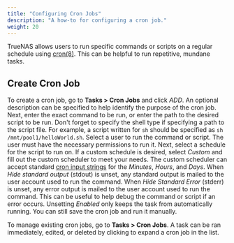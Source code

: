 ```yaml
---
title: "Configuring Cron Jobs"
description: "A how-to for configuring a cron job."
weight: 20
---
```


TrueNAS allows users to run specific commands or scripts on a regular schedule
using [cron(8)](https://man.openbsd.org/cron.8 "Cron Man Page"). This can be
helpful to run repetitive, mundane tasks.

## Create Cron Job

To create a cron job, go to **Tasks > Cron Jobs** and click *ADD*. An optional
description can be specified to help identify the purpose of the cron job. Next,
enter the exact command to be run, or enter the path to the desired script to be
run. Don't forget to specify the shell type if specifying a path to the script
file. For example, a script written for `sh` should be specified as
`sh /mnt/pool1/helloWorld.sh`. Select a user to run the command or script. The
user must have the necessary permissions to run it. Next, select a schedule
for the script to run on. If a custom schedule is desired, select *Custom* and
fill out the custom scheduler to meet your needs. The custom scheduler can
accept standard [cron input strings](https://www.freebsd.org/cgi/man.cgi?query=crontab&sektion=5)
for the *Minutes*, *Hours*, and *Days*. When *Hide standard output* (stdout) is
unset, any standard output is mailed to the user account used to run the
command. When *Hide Standard Error* (stderr) is unset, any error output is
mailed to the user account used to run the command. This can be useful to help
debug the command or script if an error occurs. Unsetting *Enabled* only keeps
the task from automatically running. You can still save the cron job and run it
manually.

To manage existing cron jobs, go to **Tasks > Cron Jobs**. A task can be ran
immediately, edited, or deleted by clicking <i class="fas fa-chevron-right"></i>
to expand a cron job in the list.